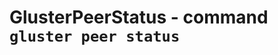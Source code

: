GlusterPeerStatus - command ``gluster peer status``
===================================================